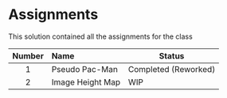 # Assignments
This solution contained all the assignments for the class

**Number** | **Name** | **Status**
:---: | :--- | ---
1 | Pseudo Pac-Man | Completed (Reworked)
2 | Image Height Map | WIP
